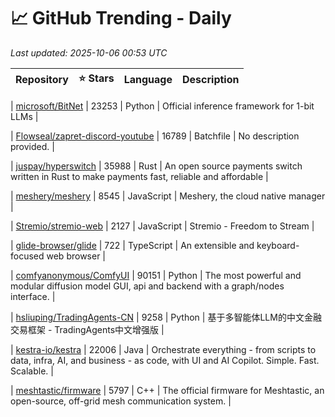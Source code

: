 # 📈 GitHub Trending - Daily

_Last updated: 2025-10-06 00:53 UTC_

| Repository | ⭐ Stars | Language | Description |
|------------|--------:|----------|-------------|

| [microsoft/BitNet](https://github.com/microsoft/BitNet) | 23253 | Python | Official inference framework for 1-bit LLMs |

| [Flowseal/zapret-discord-youtube](https://github.com/Flowseal/zapret-discord-youtube) | 16789 | Batchfile | No description provided. |

| [juspay/hyperswitch](https://github.com/juspay/hyperswitch) | 35988 | Rust | An open source payments switch written in Rust to make payments fast, reliable and affordable |

| [meshery/meshery](https://github.com/meshery/meshery) | 8545 | JavaScript | Meshery, the cloud native manager |

| [Stremio/stremio-web](https://github.com/Stremio/stremio-web) | 2127 | JavaScript | Stremio - Freedom to Stream |

| [glide-browser/glide](https://github.com/glide-browser/glide) | 722 | TypeScript | An extensible and keyboard-focused web browser |

| [comfyanonymous/ComfyUI](https://github.com/comfyanonymous/ComfyUI) | 90151 | Python | The most powerful and modular diffusion model GUI, api and backend with a graph/nodes interface. |

| [hsliuping/TradingAgents-CN](https://github.com/hsliuping/TradingAgents-CN) | 9258 | Python | 基于多智能体LLM的中文金融交易框架 - TradingAgents中文增强版 |

| [kestra-io/kestra](https://github.com/kestra-io/kestra) | 22006 | Java | Orchestrate everything - from scripts to data, infra, AI, and business - as code, with UI and AI Copilot. Simple. Fast. Scalable. |

| [meshtastic/firmware](https://github.com/meshtastic/firmware) | 5797 | C++ | The official firmware for Meshtastic, an open-source, off-grid mesh communication system. |
